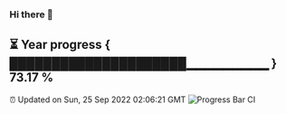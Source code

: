 ### Hi there 👋
⏳ Year progress { █████████████████████▁▁▁▁▁▁▁▁▁ } 73.17 %
---
⏰ Updated on Sun, 25 Sep 2022 02:06:21 GMT
![Progress Bar CI](https://github.com/liununu/liununu/workflows/Progress%20Bar%20CI/badge.svg)
